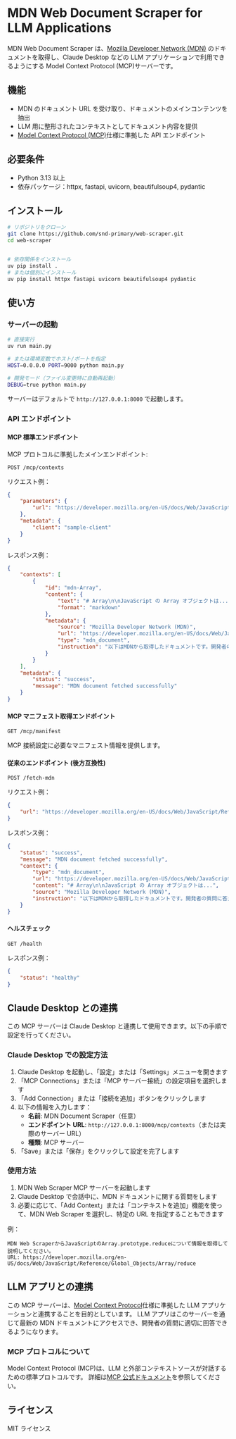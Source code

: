 # MDN Web Document Scraper for LLM Applications

MDN Web Document Scraper は、[Mozilla Developer Network (MDN)](https://developer.mozilla.org/) のドキュメントを取得し、Claude Desktop などの LLM アプリケーションで利用できるようにする Model Context Protocol (MCP)サーバーです。

## 機能

- MDN のドキュメント URL を受け取り、ドキュメントのメインコンテンツを抽出
- LLM 用に整形されたコンテキストとしてドキュメント内容を提供
- [Model Context Protocol (MCP)](https://modelcontextprotocol.io/)仕様に準拠した API エンドポイント

## 必要条件

- Python 3.13 以上
- 依存パッケージ：httpx, fastapi, uvicorn, beautifulsoup4, pydantic

## インストール

```bash
# リポジトリをクローン
git clone https://github.com/snd-primary/web-scraper.git
cd web-scraper


# 依存関係をインストール
uv pip install .
# または個別にインストール
uv pip install httpx fastapi uvicorn beautifulsoup4 pydantic

```

## 使い方

### サーバーの起動

```bash
# 直接実行
uv run main.py

# または環境変数でホスト/ポートを指定
HOST=0.0.0.0 PORT=9000 python main.py

# 開発モード（ファイル変更時に自動再起動）
DEBUG=true python main.py
```

サーバーはデフォルトで `http://127.0.0.1:8000` で起動します。

### API エンドポイント

#### MCP 標準エンドポイント

MCP プロトコルに準拠したメインエンドポイント:

```http
POST /mcp/contexts
```

リクエスト例：

```json
{
	"parameters": {
		"url": "https://developer.mozilla.org/en-US/docs/Web/JavaScript/Reference/Global_Objects/Array"
	},
	"metadata": {
		"client": "sample-client"
	}
}
```

レスポンス例：

```json
{
	"contexts": [
		{
			"id": "mdn-Array",
			"content": {
				"text": "# Array\n\nJavaScript の Array オブジェクトは...",
				"format": "markdown"
			},
			"metadata": {
				"source": "Mozilla Developer Network (MDN)",
				"url": "https://developer.mozilla.org/en-US/docs/Web/JavaScript/Reference/Global_Objects/Array",
				"type": "mdn_document",
				"instruction": "以下はMDNから取得したドキュメントです。開発者の質問に答える際にこの情報を参照してください。"
			}
		}
	],
	"metadata": {
		"status": "success",
		"message": "MDN document fetched successfully"
	}
}
```

#### MCP マニフェスト取得エンドポイント

```http
GET /mcp/manifest
```

MCP 接続設定に必要なマニフェスト情報を提供します。

#### 従来のエンドポイント (後方互換性)

```http
POST /fetch-mdn
```

リクエスト例：

```json
{
	"url": "https://developer.mozilla.org/en-US/docs/Web/JavaScript/Reference/Global_Objects/Array"
}
```

レスポンス例：

```json
{
	"status": "success",
	"message": "MDN document fetched successfully",
	"context": {
		"type": "mdn_document",
		"url": "https://developer.mozilla.org/en-US/docs/Web/JavaScript/Reference/Global_Objects/Array",
		"content": "# Array\n\nJavaScript の Array オブジェクトは...",
		"source": "Mozilla Developer Network (MDN)",
		"instruction": "以下はMDNから取得したドキュメントです。開発者の質問に答える際にこの情報を参照してください。"
	}
}
```

#### ヘルスチェック

```http
GET /health
```

レスポンス例：

```json
{
	"status": "healthy"
}
```

## Claude Desktop との連携

この MCP サーバーは Claude Desktop と連携して使用できます。以下の手順で設定を行ってください。

### Claude Desktop での設定方法

1. Claude Desktop を起動し、「設定」または「Settings」メニューを開きます
2. 「MCP Connections」または「MCP サーバー接続」の設定項目を選択します
3. 「Add Connection」または「接続を追加」ボタンをクリックします
4. 以下の情報を入力します：
   - **名前**: MDN Document Scraper（任意）
   - **エンドポイント URL**: `http://127.0.0.1:8000/mcp/contexts`（または実際のサーバー URL）
   - **種類**: MCP サーバー
5. 「Save」または「保存」をクリックして設定を完了します

### 使用方法

1. MDN Web Scraper MCP サーバーを起動します
2. Claude Desktop で会話中に、MDN ドキュメントに関する質問をします
3. 必要に応じて、「Add Context」または「コンテキストを追加」機能を使って、MDN Web Scraper を選択し、特定の URL を指定することもできます

例：

```
MDN Web ScraperからJavaScriptのArray.prototype.reduceについて情報を取得して説明してください。
URL: https://developer.mozilla.org/en-US/docs/Web/JavaScript/Reference/Global_Objects/Array/reduce
```

## LLM アプリとの連携

この MCP サーバーは、[Model Context Protocol](https://modelcontextprotocol.io/)仕様に準拠した LLM アプリケーションと連携することを目的としています。
LLM アプリはこのサーバーを通じて最新の MDN ドキュメントにアクセスでき、開発者の質問に適切に回答できるようになります。

### MCP プロトコルについて

Model Context Protocol (MCP)は、LLM と外部コンテキストソースが対話するための標準プロトコルです。
詳細は[MCP 公式ドキュメント](https://modelcontextprotocol.io/introduction)を参照してください。

## ライセンス

MIT ライセンス
